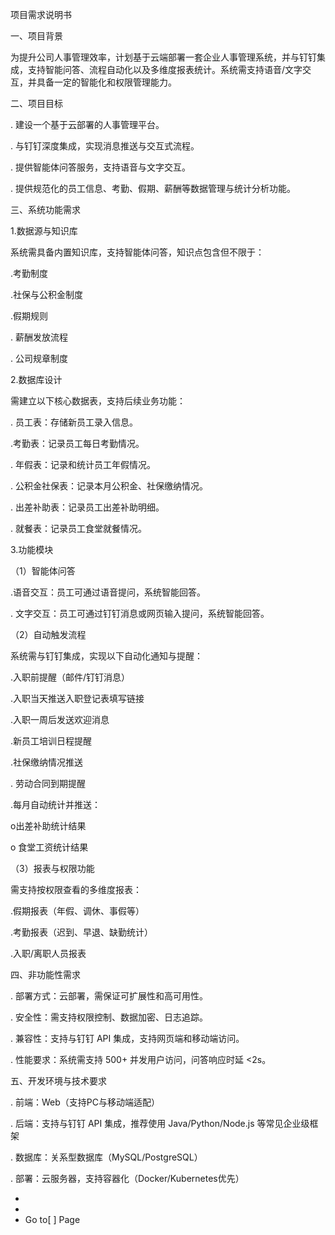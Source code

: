 项目需求说明书

一、项目背景

为提升公司人事管理效率，计划基于云端部署一套企业人事管理系统，并与钉钉集成，支持智能问答、流程自动化以及多维度报表统计。系统需支持语音/文字交互，并具备一定的智能化和权限管理能力。

二、项目目标

.     建设一个基于云部署的人事管理平台。

.     与钉钉深度集成，实现消息推送与交互式流程。

.     提供智能体问答服务，支持语音与文字交互。

.     提供规范化的员工信息、考勤、假期、薪酬等数据管理与统计分析功能。

三、系统功能需求

1.数据源与知识库

系统需具备内置知识库，支持智能体问答，知识点包含但不限于：

.考勤制度

.社保与公积金制度

.假期规则

.     薪酬发放流程

.     公司规章制度

2.数据库设计

需建立以下核心数据表，支持后续业务功能：

.     员工表：存储新员工录入信息。

.考勤表：记录员工每日考勤情况。

.     年假表：记录和统计员工年假情况。

.     公积金社保表：记录本月公积金、社保缴纳情况。

.     出差补助表：记录员工出差补助明细。

.     就餐表：记录员工食堂就餐情况。

3.功能模块

（1）智能体问答

.语音交互：员工可通过语音提问，系统智能回答。

.     文字交互：员工可通过钉钉消息或网页输入提问，系统智能回答。

（2）自动触发流程

系统需与钉钉集成，实现以下自动化通知与提醒：

.入职前提醒（邮件/钉钉消息）

.入职当天推送入职登记表填写链接

.入职一周后发送欢迎消息

.新员工培训日程提醒

.社保缴纳情况推送

.     劳动合同到期提醒

.每月自动统计并推送：

o出差补助统计结果

o  食堂工资统计结果

（3）报表与权限功能

需支持按权限查看的多维度报表：

.假期报表（年假、调休、事假等）

.考勤报表（迟到、早退、缺勤统计）

.入职/离职人员报表

四、非功能性需求

.     部署方式：云部署，需保证可扩展性和高可用性。

.     安全性：需支持权限控制、数据加密、日志追踪。

.     兼容性：支持与钉钉 API 集成，支持网页端和移动端访问。

.     性能要求：系统需支持 500+ 并发用户访问，问答响应时延 <2s。

五、开发环境与技术要求

.     前端：Web（支持PC与移动端适配）

.     后端：支持与钉钉 API 集成，推荐使用 Java/Python/Node.js 等常见企业级框架

.     数据库：关系型数据库（MySQL/PostgreSQL）

.     部署：云服务器，支持容器化（Docker/Kubernetes优先）

* 
* 
* Go to[ ] Page
